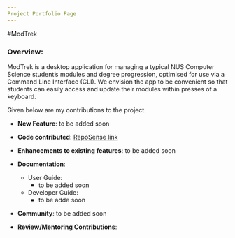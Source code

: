 ```yaml
---
Project Portfolio Page
---
```


#ModTrek

### Overview: 
ModTrek is a desktop application for managing a typical NUS Computer Science student’s modules and degree progression, optimised for use via a Command Line Interface (CLI). We envision the app to be convenient so that students can easily access and update their modules within presses of a keyboard.

Given below are my contributions to the project.

* **New Feature**: to be added soon

* **Code contributed**: [RepoSense link](https://nus-cs2103-ay2223s2.github.io/tp-dashboard/?search=cjyothika&breakdown=true)

* **Enhancements to existing features**:
    to be added soon

* **Documentation**:
    * User Guide:
        * to be added soon
    * Developer Guide:
        * to be adde soon

* **Community**:
    to be added soon

* **Review/Mentoring Contributions**:
